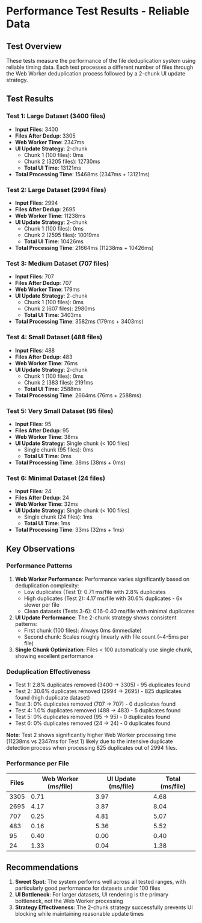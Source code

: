 # Performance Test Results - Reliable Data

## Test Overview
These tests measure the performance of the file deduplication system using reliable timing data. Each test processes a different number of files through the Web Worker deduplication process followed by a 2-chunk UI update strategy.

## Test Results

### Test 1: Large Dataset (3400 files)
- **Input Files**: 3400
- **Files After Dedup**: 3305
- **Web Worker Time**: 2347ms
- **UI Update Strategy**: 2-chunk
  - Chunk 1 (100 files): 0ms
  - Chunk 2 (3205 files): 12730ms
  - **Total UI Time**: 13121ms
- **Total Processing Time**: 15468ms (2347ms + 13121ms)

### Test 2: Large Dataset (2994 files)
- **Input Files**: 2994
- **Files After Dedup**: 2695
- **Web Worker Time**: 11238ms
- **UI Update Strategy**: 2-chunk
  - Chunk 1 (100 files): 0ms
  - Chunk 2 (2595 files): 10019ms
  - **Total UI Time**: 10426ms
- **Total Processing Time**: 21664ms (11238ms + 10426ms)

### Test 3: Medium Dataset (707 files)
- **Input Files**: 707
- **Files After Dedup**: 707
- **Web Worker Time**: 179ms
- **UI Update Strategy**: 2-chunk
  - Chunk 1 (100 files): 0ms
  - Chunk 2 (607 files): 2980ms
  - **Total UI Time**: 3403ms
- **Total Processing Time**: 3582ms (179ms + 3403ms)

### Test 4: Small Dataset (488 files)
- **Input Files**: 488
- **Files After Dedup**: 483
- **Web Worker Time**: 76ms
- **UI Update Strategy**: 2-chunk
  - Chunk 1 (100 files): 0ms
  - Chunk 2 (383 files): 2191ms
  - **Total UI Time**: 2588ms
- **Total Processing Time**: 2664ms (76ms + 2588ms)

### Test 5: Very Small Dataset (95 files)
- **Input Files**: 95
- **Files After Dedup**: 95
- **Web Worker Time**: 38ms
- **UI Update Strategy**: Single chunk (< 100 files)
  - Single chunk (95 files): 0ms
  - **Total UI Time**: 0ms
- **Total Processing Time**: 38ms (38ms + 0ms)

### Test 6: Minimal Dataset (24 files)
- **Input Files**: 24
- **Files After Dedup**: 24
- **Web Worker Time**: 32ms
- **UI Update Strategy**: Single chunk (< 100 files)
  - Single chunk (24 files): 1ms
  - **Total UI Time**: 1ms
- **Total Processing Time**: 33ms (32ms + 1ms)

## Key Observations

### Performance Patterns
1. **Web Worker Performance**: Performance varies significantly based on deduplication complexity:
   - Low duplicates (Test 1): 0.71 ms/file with 2.8% duplicates
   - High duplicates (Test 2): 4.17 ms/file with 30.6% duplicates - 6x slower per file
   - Clean datasets (Tests 3-6): 0.16-0.40 ms/file with minimal duplicates
2. **UI Update Performance**: The 2-chunk strategy shows consistent patterns:
   - First chunk (100 files): Always 0ms (immediate)
   - Second chunk: Scales roughly linearly with file count (~4-5ms per file)
3. **Single Chunk Optimization**: Files < 100 automatically use single chunk, showing excellent performance

### Deduplication Effectiveness
- Test 1: 2.8% duplicates removed (3400 → 3305) - 95 duplicates found
- Test 2: 30.6% duplicates removed (2994 → 2695) - 825 duplicates found (high duplicate dataset)
- Test 3: 0% duplicates removed (707 → 707) - 0 duplicates found  
- Test 4: 1.0% duplicates removed (488 → 483) - 5 duplicates found
- Test 5: 0% duplicates removed (95 → 95) - 0 duplicates found
- Test 6: 0% duplicates removed (24 → 24) - 0 duplicates found

**Note**: Test 2 shows significantly higher Web Worker processing time (11238ms vs 2347ms for Test 1) likely due to the intensive duplicate detection process when processing 825 duplicates out of 2994 files.

### Performance per File
| Files | Web Worker (ms/file) | UI Update (ms/file) | Total (ms/file) |
|-------|---------------------|--------------------|-----------------| 
| 3305  | 0.71               | 3.97               | 4.68            |
| 2695  | 4.17               | 3.87               | 8.04            |
| 707   | 0.25               | 4.81               | 5.07            |
| 483   | 0.16               | 5.36               | 5.52            |
| 95    | 0.40               | 0.00               | 0.40            |
| 24    | 1.33               | 0.04               | 1.38            |

## Recommendations
1. **Sweet Spot**: The system performs well across all tested ranges, with particularly good performance for datasets under 100 files
2. **UI Bottleneck**: For larger datasets, UI rendering is the primary bottleneck, not the Web Worker processing
3. **Strategy Effectiveness**: The 2-chunk strategy successfully prevents UI blocking while maintaining reasonable update times